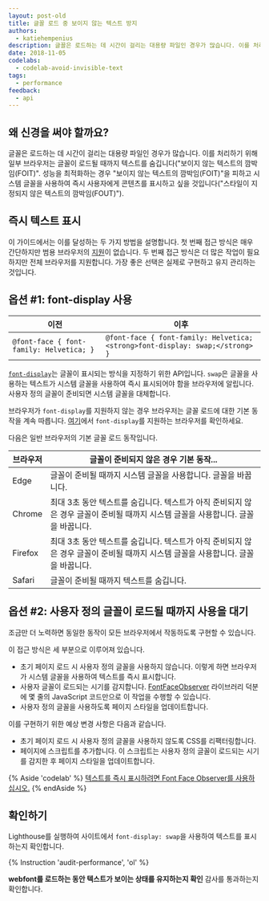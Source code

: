 ```yaml
---
layout: post-old
title: 글꼴 로드 중 보이지 않는 텍스트 방지
authors:
  - katiehempenius
description: 글꼴은 로드하는 데 시간이 걸리는 대용량 파일인 경우가 많습니다. 이를 처리하기 위해 일부 브라우저는 글꼴이 로드될 때까지 텍스트를 숨깁니다("보이지 않는 텍스트의 깜박임(FOIT)". 성능을 최적화하는 경우 "보이지 않는 텍스트의 깜박임(FOIT)"을 피하고 시스템 글꼴을 사용하여 즉시 사용자에게 콘텐츠를 표시하고 싶을 것입니다.
date: 2018-11-05
codelabs:
  - codelab-avoid-invisible-text
tags:
  - performance
feedback:
  - api
---
```


## 왜 신경을 써야 할까요?

글꼴은 로드하는 데 시간이 걸리는 대용량 파일인 경우가 많습니다. 이를 처리하기 위해 일부 브라우저는 글꼴이 로드될 때까지 텍스트를 숨깁니다("보이지 않는 텍스트의 깜박임(FOIT)". 성능을 최적화하는 경우 "보이지 않는 텍스트의 깜박임(FOIT)"을 피하고 시스템 글꼴을 사용하여 즉시 사용자에게 콘텐츠를 표시하고 싶을 것입니다("스타일이 지정되지 않은 텍스트의 깜박임(FOUT)").

## 즉시 텍스트 표시

이 가이드에서는 이를 달성하는 두 가지 방법을 설명합니다. 첫 번째 접근 방식은 매우 간단하지만 범용 브라우저의 [지원](https://caniuse.com/#search=font-display)이 없습니다. 두 번째 접근 방식은 더 많은 작업이 필요하지만 전체 브라우저를 지원합니다. 가장 좋은 선택은 실제로 구현하고 유지 관리하는 것입니다.

## 옵션 #1: font-display 사용

<div class="w-table-wrapper">
  <table>
    <thead>
      <tr>
        <th>이전</th>
        <th>이후</th>
      </tr>
    </thead>
    <tbody>
      <tr>
        <td>
<code>@font-face { font-family: Helvetica; }</code>
        </td>
        <td>
<code>@font-face { font-family: Helvetica; &lt;strong&gt;font-display: swap;&lt;/strong&gt; }</code>
        </td>
      </tr>
    </tbody>
  </table>
</div>

[`font-display`](https://developer.mozilla.org/docs/Web/CSS/@font-face/font-display)는 글꼴이 표시되는 방식을 지정하기 위한 API입니다. `swap`은 글꼴을 사용하는 텍스트가 시스템 글꼴을 사용하여 즉시 표시되어야 함을 브라우저에 알립니다. 사용자 정의 글꼴이 준비되면 시스템 글꼴을 대체합니다.

브라우저가 `font-display`를 지원하지 않는 경우 브라우저는 글꼴 로드에 대한 기본 동작을 계속 따릅니다. [여기](https://caniuse.com/#search=font-display)에서 `font-display`를 지원하는 브라우저를 확인하세요.

다음은 일반 브라우저의 기본 글꼴 로드 동작입니다.

<div class="w-table-wrapper">
  <table>
    <thead>
      <tr>
        <th><strong>브라우저</strong></th>
        <th><strong>글꼴이 준비되지 않은 경우 기본 동작...</strong></th>
      </tr>
    </thead>
    <tbody>
      <tr>
        <td>Edge</td>
        <td>글꼴이 준비될 때까지 시스템 글꼴을 사용합니다. 글꼴을 바꿉니다.</td>
      </tr>
      <tr>
        <td>Chrome</td>
        <td>최대 3초 동안 텍스트를 숨깁니다. 텍스트가 아직 준비되지 않은 경우 글꼴이 준비될 때까지 시스템 글꼴을 사용합니다. 글꼴을 바꿉니다.</td>
      </tr>
      <tr>
        <td>Firefox</td>
        <td>최대 3초 동안 텍스트를 숨깁니다. 텍스트가 아직 준비되지 않은 경우 글꼴이 준비될 때까지 시스템 글꼴을 사용합니다. 글꼴을 바꿉니다.</td>
      </tr>
      <tr>
        <td>Safari</td>
        <td>글꼴이 준비될 때까지 텍스트를 숨깁니다.</td>
      </tr>
    </tbody>
  </table>
</div>

## 옵션 #2: 사용자 정의 글꼴이 로드될 때까지 사용을 대기

조금만 더 노력하면 동일한 동작이 모든 브라우저에서 작동하도록 구현할 수 있습니다.

이 접근 방식은 세 부분으로 이루어져 있습니다.

- 초기 페이지 로드 시 사용자 정의 글꼴을 사용하지 않습니다. 이렇게 하면 브라우저가 시스템 글꼴을 사용하여 텍스트를 즉시 표시합니다.
- 사용자 글꼴이 로드되는 시기를 감지합니다. [FontFaceObserver](https://github.com/bramstein/fontfaceobserver) 라이브러리 덕분에 몇 줄의 JavaScript 코드만으로 이 작업을 수행할 수 있습니다.
- 사용자 정의 글꼴을 사용하도록 페이지 스타일을 업데이트합니다.

이를 구현하기 위한 예상 변경 사항은 다음과 같습니다.

- 초기 페이지 로드 시 사용자 정의 글꼴을 사용하지 않도록 CSS를 리팩터링합니다.
- 페이지에 스크립트를 추가합니다. 이 스크립트는 사용자 정의 글꼴이 로드되는 시기를 감지한 후 페이지 스타일을 업데이트합니다.

{% Aside 'codelab' %} [텍스트를 즉시 표시하려면 Font Face Observer를 사용하십시오.](/codelab-avoid-invisible-text) {% endAside %}

## 확인하기

Lighthouse를 실행하여 사이트에서 `font-display: swap`을 사용하여 텍스트를 표시하는지 확인합니다.

{% Instruction 'audit-performance', 'ol' %}

**webfont를 로드하는 동안 텍스트가 보이는 상태를 유지하는지 확인** 감사를 통과하는지 확인합니다.
